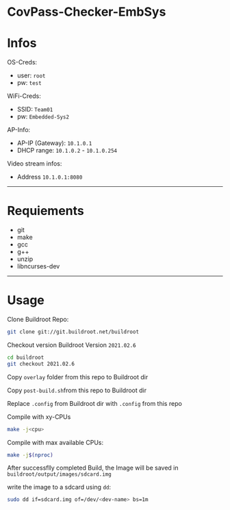 # CovPass-Checker-EmbSys
# Infos
OS-Creds:
- user: `root`
- pw: `test`

WiFi-Creds:
- SSID: `Team01`
- pw: `Embedded-Sys2`

AP-Info:
- AP-IP (Gateway): `10.1.0.1`
- DHCP range: `10.1.0.2` - `10.1.0.254`

Video stream infos:
- Address `10.1.0.1:8080`
---

# Requiements
- git
- make
- gcc
- g++
- unzip
- libncurses-dev

---

# Usage
Clone Buildroot Repo:
```bash
git clone git://git.buildroot.net/buildroot
```

Checkout version Buildroot Version `2021.02.6`
```bash
cd buildroot
git checkout 2021.02.6
```

Copy `overlay` folder from this repo to Buildroot dir

Copy `post-build.sh`from this repo to Buildroot dir

Replace `.config` from Buildroot dir with `.config`  from this repo



Compile with xy-CPUs
```bash
make -j<cpu>
```

Compile with max available CPUs:
```bash
make -j$(nproc)
```

After successflly completed Build, the Image will be saved in `buildroot/output/images/sdcard.img`

write the image to a sdcard using `dd`:
```bash
sudo dd if=sdcard.img of=/dev/<dev-name> bs=1m
```